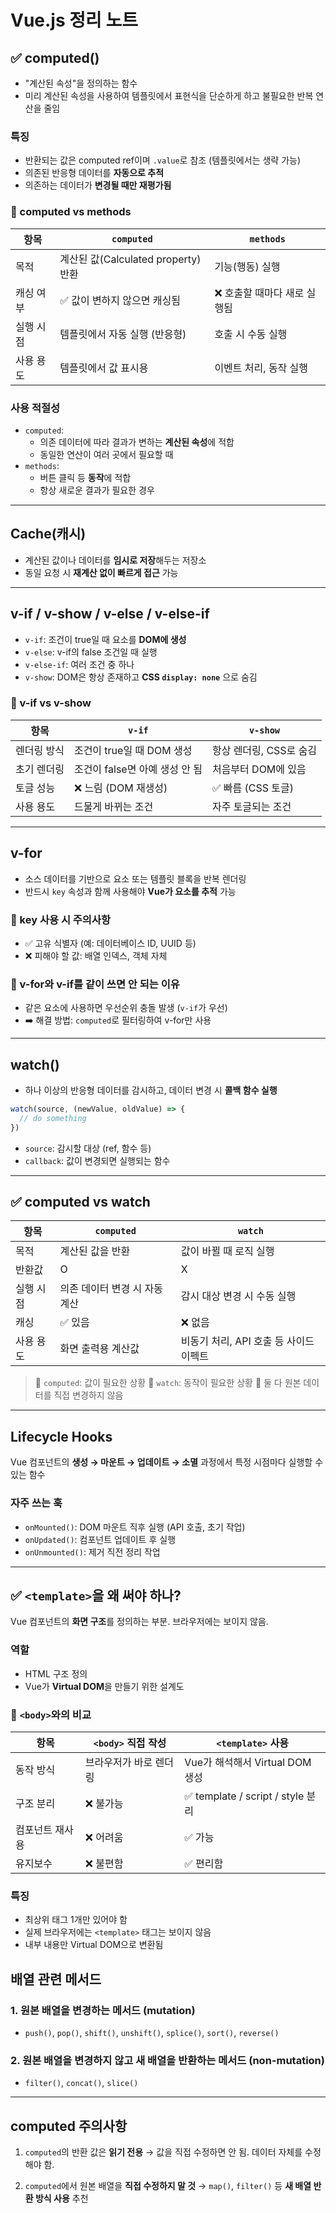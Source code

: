 
# Vue.js 정리 노트



## ✅ computed()

- "계산된 속성"을 정의하는 함수
- 미리 계산된 속성을 사용하여 템플릿에서 표현식을 단순하게 하고 불필요한 반복 연산을 줄임

###  특징
- 반환되는 값은 computed ref이며 `.value`로 참조 (템플릿에서는 생략 가능)
- 의존된 반응형 데이터를 **자동으로 추적**
- 의존하는 데이터가 **변경될 때만 재평가됨**

### 📌 computed vs methods

| 항목         | `computed`                              | `methods`                                 |
|--------------|------------------------------------------|--------------------------------------------|
| 목적         | 계산된 값(Calculated property) 반환      | 기능(행동) 실행                             |
| 캐싱 여부    | ✅ 값이 변하지 않으면 캐싱됨              | ❌ 호출할 때마다 새로 실행됨                |
| 실행 시점    | 템플릿에서 자동 실행 (반응형)             | 호출 시 수동 실행                           |
| 사용 용도    | 템플릿에서 값 표시용                      | 이벤트 처리, 동작 실행                      |

###  사용 적절성

- `computed`:  
  - 의존 데이터에 따라 결과가 변하는 **계산된 속성**에 적합  
  - 동일한 연산이 여러 곳에서 필요할 때  
- `methods`:  
  - 버튼 클릭 등 **동작**에 적합  
  - 항상 새로운 결과가 필요한 경우

---

##  Cache(캐시)

- 계산된 값이나 데이터를 **임시로 저장**해두는 저장소
- 동일 요청 시 **재계산 없이 빠르게 접근** 가능

---

##  v-if / v-show / v-else / v-else-if

- `v-if`: 조건이 true일 때 요소를 **DOM에 생성**
- `v-else`: v-if의 false 조건일 때 실행
- `v-else-if`: 여러 조건 중 하나
- `v-show`: DOM은 항상 존재하고 **CSS `display: none`** 으로 숨김

### 📌 v-if vs v-show

| 항목        | `v-if`                          | `v-show`                       |
|-------------|----------------------------------|--------------------------------|
| 렌더링 방식 | 조건이 true일 때 DOM 생성        | 항상 렌더링, CSS로 숨김         |
| 초기 렌더링 | 조건이 false면 아예 생성 안 됨    | 처음부터 DOM에 있음             |
| 토글 성능   | ❌ 느림 (DOM 재생성)             | ✅ 빠름 (CSS 토글)              |
| 사용 용도   | 드물게 바뀌는 조건                | 자주 토글되는 조건              |

---

##  v-for

- 소스 데이터를 기반으로 요소 또는 템플릿 블록을 반복 렌더링
- 반드시 `key` 속성과 함께 사용해야 **Vue가 요소를 추적** 가능

### 📌 key 사용 시 주의사항

- ✅ 고유 식별자 (예: 데이터베이스 ID, UUID 등)
- ❌ 피해야 할 값: 배열 인덱스, 객체 자체

### 📌 v-for와 v-if를 같이 쓰면 안 되는 이유

- 같은 요소에 사용하면 우선순위 충돌 발생 (`v-if`가 우선)
- ➡️ 해결 방법: `computed`로 필터링하여 v-for만 사용

---

##  watch()

- 하나 이상의 반응형 데이터를 감시하고, 데이터 변경 시 **콜백 함수 실행**

```js
watch(source, (newValue, oldValue) => {
  // do something
})
````

* `source`: 감시할 대상 (ref, 함수 등)
* `callback`: 값이 변경되면 실행되는 함수

---

## ✅ computed vs watch

| 항목    | `computed`        | `watch`                 |
| ----- | ----------------- | ----------------------- |
| 목적    | 계산된 값을 반환         | 값이 바뀔 때 로직 실행           |
| 반환값   | O                 | X                       |
| 실행 시점 | 의존 데이터 변경 시 자동 계산 | 감시 대상 변경 시 수동 실행        |
| 캐싱    | ✅ 있음              | ❌ 없음                    |
| 사용 용도 | 화면 출력용 계산값        | 비동기 처리, API 호출 등 사이드이펙트 |

> 🔹 `computed`: 값이 필요한 상황
> 🔹 `watch`: 동작이 필요한 상황
> 🔸 둘 다 원본 데이터를 직접 변경하지 않음

---

##  Lifecycle Hooks

Vue 컴포넌트의 **생성 → 마운트 → 업데이트 → 소멸** 과정에서 특정 시점마다 실행할 수 있는 함수

###  자주 쓰는 훅

* `onMounted()`: DOM 마운트 직후 실행 (API 호출, 초기 작업)
* `onUpdated()`: 컴포넌트 업데이트 후 실행
* `onUnmounted()`: 제거 직전 정리 작업

---

## ✅ `<template>`을 왜 써야 하나?

Vue 컴포넌트의 **화면 구조**를 정의하는 부분. 브라우저에는 보이지 않음.

###  역할

* HTML 구조 정의
* Vue가 **Virtual DOM**을 만들기 위한 설계도

### 📌 `<body>`와의 비교

| 항목       | `<body>` 직접 작성 | `<template>` 사용                |
| -------- | -------------- | ------------------------------ |
| 동작 방식    | 브라우저가 바로 렌더링   | Vue가 해석해서 Virtual DOM 생성       |
| 구조 분리    | ❌ 불가능          | ✅ template / script / style 분리 |
| 컴포넌트 재사용 | ❌ 어려움          | ✅ 가능                           |
| 유지보수     | ❌ 불편함          | ✅ 편리함                          |

### 특징

* 최상위 태그 1개만 있어야 함
* 실제 브라우저에는 `<template>` 태그는 보이지 않음
* 내부 내용만 Virtual DOM으로 변환됨

##  배열 관련 메서드

### 1. 원본 배열을 **변경**하는 메서드 (mutation)

* `push()`, `pop()`, `shift()`, `unshift()`, `splice()`, `sort()`, `reverse()`

### 2. 원본 배열을 **변경하지 않고 새 배열을 반환**하는 메서드 (non-mutation)

* `filter()`, `concat()`, `slice()`

---

##  computed 주의사항

1. `computed`의 반환 값은 **읽기 전용**
   → 값을 직접 수정하면 안 됨. 데이터 자체를 수정해야 함.

2. `computed`에서 원본 배열을 **직접 수정하지 말 것**
   → `map()`, `filter()` 등 **새 배열 반환 방식 사용** 추천

